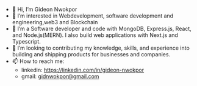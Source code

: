 - 👋 Hi, I’m Gideon Nwokpor
- 👀 I’m interested in Webdevelopment, software development and engineering,web3 and Blockchain
- 🌱 I’m a Software developer and code with MongoDB, Express.js, React, and Node.js(MERN). I also build web applications with Next.js and Typescript.
- 💞️ I’m looking to contributing my knowledge, skills, and experience into building and shipping products for businesses and companies.
- 📫 How to reach me: 
   * linkedin: https://linkedin.com/in/gideon-nwokpor
   * gmail: gidnwokpor@gmail.com
   

<!---
Gideon-cyber/Gideon-cyber is a ✨ special ✨ repository because its `README.md` (this file) appears on your GitHub profile.
You can click the Preview link to take a look at your changes.
--->

